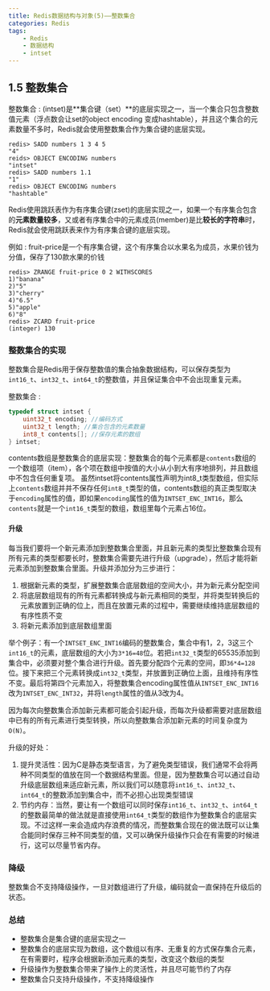 ```yaml
---
title: Redis数据结构与对象(5)——整数集合
categories: Redis
tags: 
    - Redis
    - 数据结构
    - intset
---
```


## 1.5 整数集合
整数集合
: (intset)是**集合键（set）**的底层实现之一，当一个集合只包含整数值元素（浮点数会让set的object encoding 变成hashtable），并且这个集合的元素数量不多时，Redis就会使用整数集合作为集合键的底层实现。
<!-- more -->

    redis> SADD numbers 1 3 4 5
    "4"
    reids> OBJECT ENCODING numbers
    "intset"
    redis> SADD numbers 1.1
    "1"
    redis> OBJECT ENCODING numbers
    "hashtable"


Redis使用跳跃表作为有序集合键(zset)的底层实现之一，如果一个有序集合包含的**元素数量较多**，又或者有序集合中的元素成员(member)是比**较长的字符串**时，Redis就会使用跳跃表来作为有序集合键的底层实现。

例如
: fruit-price是一个有序集合键，这个有序集合以水果名为成员，水果价钱为分值，保存了130款水果的价钱

    redis> ZRANGE fruit-price 0 2 WITHSCORES
    1)"banana"
    2)"5"
    3)"cherry"
    4)"6.5"
    5)"apple"
    6)"8"
    redis> ZCARD fruit-price
    (integer) 130

### 整数集合的实现
整数集合是Redis用于保存整数值的集合抽象数据结构，可以保存类型为`int16_t`、`int32_t`、`int64_t`的整数值，并且保证集合中不会出现重复元素。

整数集合
: 
``` c
typedef struct intset {
    uint32_t encoding; //编码方式
    uint32_t length; //集合包含的元素数量
    int8_t contents[]; //保存元素的数组
} intset;
```

contents数组是整数集合的底层实现：整数集合的每个元素都是`contents`数组的一个数组项（item），各个项在数组中按值的大小从小到大有序地排列，并且数组中不包含任何重复项。
虽然intset将contents属性声明为int8_t类型数组，但实际上`contents`数组并并不保存任何`int8_t`类型的值，contents数组的真正类型取决于`encoding`属性的值，即如果`encoding`属性的值为`INTSET_ENC_INT16`，那么`contents`就是一个`int16_t`类型的数组，数组里每个元素占16位。

#### 升级
每当我们要将一个新元素添加到整数集合里面，并且新元素的类型比整数集合现有所有元素的类型都要长时，整数集合需要先进行升级（upgrade），然后才能将新元素添加到整数集合里面。升级并添加分为三步进行：
1. 根据新元素的类型，扩展整数集合底层数组的空间大小，并为新元素分配空间
2. 将底层数组现有的所有元素都转换成与新元素相同的类型，并将类型转换后的元素放置到正确的位上，而且在放置元素的过程中，需要继续维持底层数组的有序性质不变
3. 将新元素添加到底层数组里面

举个例子：有一个`INTSET_ENC_INT16`编码的整数集合，集合中有1，2，3这三个`int16_t`的元素，底层数组的大小为`3*16=48`位。若把`int32_t`类型的65535添加到集合中，必须要对整个集合进行升级。首先要分配四个元素的空间，即`36*4=128`位。接下来把三个元素转换成`int32_t`类型，并放置到正确位上面，且维持有序性不变。最后将第四个元素加入，将整数集合encoding属性值从`INTSET_ENC_INT16`改为`INTSET_ENC_INT32`，并将`length`属性的值从3改为4。

因为每次向整数集合添加新元素都可能会引起升级，而每次升级都需要对底层数组中已有的所有元素进行类型转换，所以向整数集合添加新元素的时间复杂度为`O(N)`。

升级的好处：
1. 提升灵活性：因为C是静态类型语言，为了避免类型错误，我们通常不会将两种不同类型的值放在同一个数据结构里面。但是，因为整数集合可以通过自动升级底层数组来适应新元素，所以我们可以随意将`int16_t`、`int32_t`、`int64_t`的整数添加到集合中，而不必担心出现类型错误
2. 节约内存：当然，要让有一个数组可以同时保存`int16_t`、`int32_t`、`int64_t`的整数最简单的做法就是直接使用`int64_t`类型的数组作为整数集合的底层实现。不过这样一来会造成内存浪费的情况，而整数集合现在的做法既可以让集合能同时保存三种不同类型的值，又可以确保升级操作只会在有需要的时候进行，这可以尽量节省内存。

### 降级
整数集合不支持降级操作，一旦对数组进行了升级，编码就会一直保持在升级后的状态。

### 总结
- 整数集合是集合键的底层实现之一
- 整数集合的底层实现为数组，这个数组以有序、无重复的方式保存集合元素，在有需要时，程序会根据新添加元素的类型，改变这个数组的类型
- 升级操作为整数集合带来了操作上的灵活性，并且尽可能节约了内存
- 整数集合只支持升级操作，不支持降级操作